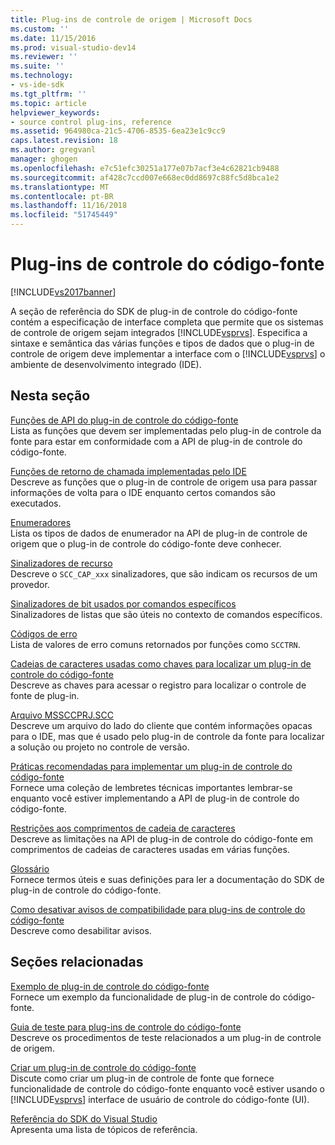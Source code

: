 ```yaml
---
title: Plug-ins de controle de origem | Microsoft Docs
ms.custom: ''
ms.date: 11/15/2016
ms.prod: visual-studio-dev14
ms.reviewer: ''
ms.suite: ''
ms.technology:
- vs-ide-sdk
ms.tgt_pltfrm: ''
ms.topic: article
helpviewer_keywords:
- source control plug-ins, reference
ms.assetid: 964980ca-21c5-4706-8535-6ea23e1c9cc9
caps.latest.revision: 18
ms.author: gregvanl
manager: ghogen
ms.openlocfilehash: e7c51efc30251a177e07b7acf3e4c62821cb9488
ms.sourcegitcommit: af428c7ccd007e668ec0dd8697c88fc5d8bca1e2
ms.translationtype: MT
ms.contentlocale: pt-BR
ms.lasthandoff: 11/16/2018
ms.locfileid: "51745449"
---
```

# <a name="source-control-plug-ins"></a>Plug-ins de controle do código-fonte
[!INCLUDE[vs2017banner](../includes/vs2017banner.md)]

A seção de referência do SDK de plug-in de controle do código-fonte contém a especificação de interface completa que permite que os sistemas de controle de origem sejam integrados [!INCLUDE[vsprvs](../includes/vsprvs-md.md)]. Especifica a sintaxe e semântica das várias funções e tipos de dados que o plug-in de controle de origem deve implementar a interface com o [!INCLUDE[vsprvs](../includes/vsprvs-md.md)] o ambiente de desenvolvimento integrado (IDE).  
  
## <a name="in-this-section"></a>Nesta seção  
 [Funções de API do plug-in de controle do código-fonte](../extensibility/source-control-plug-in-api-functions.md)  
 Lista as funções que devem ser implementadas pelo plug-in de controle da fonte para estar em conformidade com a API de plug-in de controle do código-fonte.  
  
 [Funções de retorno de chamada implementadas pelo IDE](../extensibility/callback-functions-implemented-by-the-ide.md)  
 Descreve as funções que o plug-in de controle de origem usa para passar informações de volta para o IDE enquanto certos comandos são executados.  
  
 [Enumeradores](../extensibility/enumerators.md)  
 Lista os tipos de dados de enumerador na API de plug-in de controle de origem que o plug-in de controle do código-fonte deve conhecer.  
  
 [Sinalizadores de recurso](../extensibility/capability-flags.md)  
 Descreve o `SCC_CAP_xxx` sinalizadores, que são indicam os recursos de um provedor.  
  
 [Sinalizadores de bit usados por comandos específicos](../extensibility/bitflags-used-by-specific-commands.md)  
 Sinalizadores de listas que são úteis no contexto de comandos específicos.  
  
 [Códigos de erro](../extensibility/error-codes.md)  
 Lista de valores de erro comuns retornados por funções como `SCCTRN`.  
  
 [Cadeias de caracteres usadas como chaves para localizar um plug-in de controle do código-fonte](../extensibility/strings-used-as-keys-for-finding-a-source-control-plug-in.md)  
 Descreve as chaves para acessar o registro para localizar o controle de fonte de plug-in.  
  
 [Arquivo MSSCCPRJ.SCC](../extensibility/mssccprj-scc-file.md)  
 Descreve um arquivo do lado do cliente que contém informações opacas para o IDE, mas que é usado pelo plug-in de controle da fonte para localizar a solução ou projeto no controle de versão.  
  
 [Práticas recomendadas para implementar um plug-in de controle do código-fonte](../extensibility/best-practices-for-implementing-a-source-control-plug-in.md)  
 Fornece uma coleção de lembretes técnicas importantes lembrar-se enquanto você estiver implementando a API de plug-in de controle do código-fonte.  
  
 [Restrições aos comprimentos de cadeia de caracteres](../extensibility/restrictions-on-string-lengths.md)  
 Descreve as limitações na API de plug-in de controle do código-fonte em comprimentos de cadeias de caracteres usadas em várias funções.  
  
 [Glossário](../extensibility/source-control-plug-in-glossary.md)  
 Fornece termos úteis e suas definições para ler a documentação do SDK de plug-in de controle do código-fonte.  
  
 [Como desativar avisos de compatibilidade para plug-ins de controle do código-fonte](../extensibility/how-to-turn-off-compatibility-warnings-for-source-control-plug-ins.md)  
 Descreve como desabilitar avisos.  
  
## <a name="related-sections"></a>Seções relacionadas  
 [Exemplo de plug-in de controle do código-fonte](http://msdn.microsoft.com/en-us/61de7d2b-71db-451e-8e3e-d41b11c7a4ca)  
 Fornece um exemplo da funcionalidade de plug-in de controle do código-fonte.  
  
 [Guia de teste para plug-ins de controle do código-fonte](../extensibility/internals/test-guide-for-source-control-plug-ins.md)  
 Descreve os procedimentos de teste relacionados a um plug-in de controle de origem.  
  
 [Criar um plug-in de controle do código-fonte](../extensibility/internals/creating-a-source-control-plug-in.md)  
 Discute como criar um plug-in de controle de fonte que fornece funcionalidade de controle do código-fonte enquanto você estiver usando o [!INCLUDE[vsprvs](../includes/vsprvs-md.md)] interface de usuário de controle do código-fonte (UI).  
  
 [Referência do SDK do Visual Studio](../extensibility/visual-studio-sdk-reference.md)  
 Apresenta uma lista de tópicos de referência.

